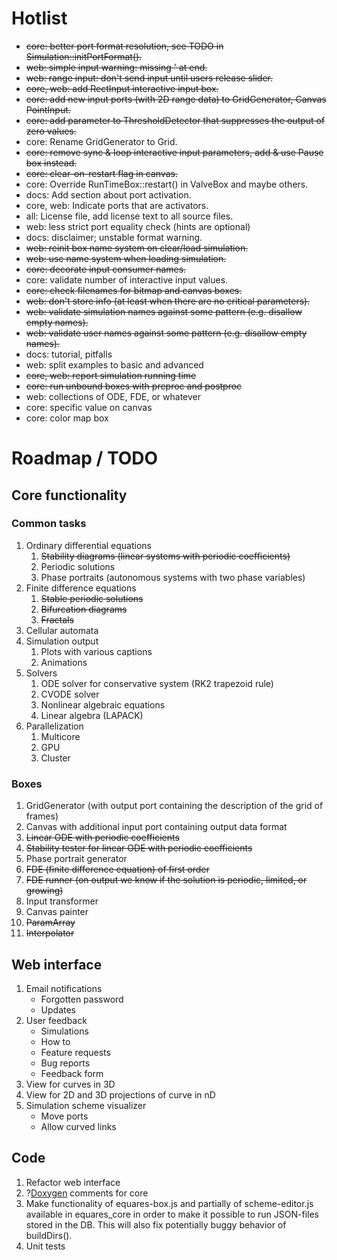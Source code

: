# Hotlist
* ~~core: better port format resolution, see TODO in Simulation::initPortFormat().~~
* ~~web: simple input warning: missing ' at end.~~
* ~~web: range input: don't send input until users release slider.~~
* ~~core, web: add RectInput interactive input box.~~
* ~~core: add new input ports (with 2D range data) to GridGenerator, Canvas PointInput.~~
* ~~core: add parameter to ThresholdDetector that suppresses the output of zero values.~~
* core: Rename GridGenerator to Grid.
* ~~core: remove sync & loop interactive input parameters, add & use Pause box instead.~~
* ~~core: clear-on-restart flag in canvas.~~
* core: Override RunTimeBox::restart() in ValveBox and maybe others.
* docs: Add section about port activation.
* core, web: Indicate ports that are activators.
* all: License file, add license text to all source files.
* web: less strict port equality check (hints are optional)
* docs: disclaimer; unstable format warning.
* ~~web: reinit box name system on clear/load simulation.~~
* ~~web: use name system when loading simulation.~~
* ~~core: decorate input consumer names.~~
* core: validate number of interactive input values.
* ~~core: check filenames for bitmap and canvas boxes.~~
* ~~web: don't store info (at least when there are no critical parameters).~~
* ~~web: validate simulation names against some pattern (e.g. disallow empty names).~~
* ~~web: validate user names against some pattern (e.g. disallow empty names).~~
* docs: tutorial, pitfalls
* web: split examples to basic and advanced
* ~~core, web: report simulation running time~~
* ~~core: run unbound boxes with preproc and postproc~~
* web: collections of ODE, FDE, or whatever
* core: specific value on canvas
* core: color map box

# Roadmap / TODO

## Core functionality
### Common tasks
1. Ordinary differential equations
   1. ~~Stability diagrams (linear systems with periodic coefficients)~~
   2. Periodic solutions
   3. Phase portraits (autonomous systems with two phase variables)
2. Finite difference equations
   1. ~~Stable periodic solutions~~
   2. ~~Bifurcation diagrams~~
   3. ~~Fractals~~
3. Cellular automata
4. Simulation output
   1. Plots with various captions
   2. Animations
5. Solvers
   1. ODE solver for conservative system (RK2 trapezoid rule)
   2. CVODE solver
   3. Nonlinear algebraic equations
   4. Linear algebra (LAPACK)
6. Parallelization
   1. Multicore
   2. GPU
   3. Cluster

### Boxes
1. GridGenerator (with output port containing the description of the grid of frames)
2. Canvas with additional input port containing output data format
3. ~~Linear ODE with periodic coefficients~~
4. ~~Stability tester for linear ODE with periodic coefficients~~
5. Phase portrait generator
6. ~~FDE (finite difference equation) of first order~~
7. ~~FDE runner (on output we know if the solution is periodic, limited, or growing)~~
9. Input transformer
10. Canvas painter
11. ~~ParamArray~~
11. ~~Interpolator~~

## Web interface
1. Email notifications
   * Forgotten password
   * Updates
2. User feedback
   * Simulations
   * How to
   * Feature requests
   * Bug reports
   * Feedback form
3. View for curves in 3D
4. View for 2D and 3D projections of curve in nD
5. Simulation scheme visualizer
   * Move ports
   * Allow curved links

## Code
1. Refactor web interface
2. ?[Doxygen](http://www.doxygen.org) comments for core
3. Make functionality of equares-box.js and partially of scheme-editor.js available in equares_core
   in order to make it possible to run JSON-files stored in the DB. This will also fix potentially
   buggy behavior of buildDirs().
4. Unit tests

